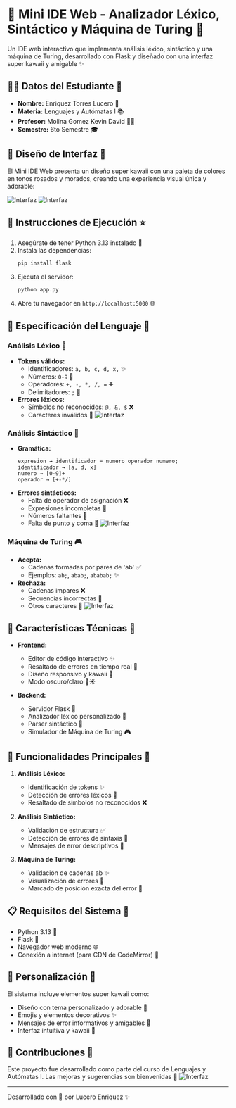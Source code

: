 # 🌸 Mini IDE Web - Analizador Léxico, Sintáctico y Máquina de Turing 🎀

Un IDE web interactivo que implementa análisis léxico, sintáctico y una máquina de Turing, desarrollado con Flask y diseñado con una interfaz super kawaii y amigable ✨

## 👩‍💻 Datos del Estudiante 💖

- **Nombre:** Enriquez Torres Lucero 🌺
- **Materia:** Lenguajes y Autómatas I 📚
- **Profesor:** Molina Gomez Kevin David 👨‍🏫
- **Semestre:** 6to Semestre 🎓

## 🎨 Diseño de Interfaz 🌈

El Mini IDE Web presenta un diseño super kawaii con una paleta de colores en tonos rosados y morados, creando una experiencia visual única y adorable:

![Interfaz](interfaz.jpg)
![Interfaz](interfaz2.jpg)

## 🚀 Instrucciones de Ejecución ⭐

1. Asegúrate de tener Python 3.13 instalado 🐍
2. Instala las dependencias:
   ```bash
   pip install flask
   ```
3. Ejecuta el servidor:
   ```bash
   python app.py
   ```
4. Abre tu navegador en `http://localhost:5000` 🌐

## 📝 Especificación del Lenguaje 💫

### Análisis Léxico 🎯
- **Tokens válidos:**
  - Identificadores: `a, b, c, d, x,` ✨
  - Números: `0-9` 🔢
  - Operadores: `+, -, *, /, =` ➕
  - Delimitadores: `;` 📝
- **Errores léxicos:**
  - Símbolos no reconocidos: `@, &, $` ❌
  - Caracteres inválidos 🚫
![Interfaz](lexico.jpg)

### Análisis Sintáctico 🎨
- **Gramática:**
  ```
  expresion → identificador = numero operador numero;
  identificador → [a, d, x]
  numero → [0-9]+
  operador → [+-*/]
  ```
- **Errores sintácticos:**
  - Falta de operador de asignación ❌
  - Expresiones incompletas 🚫
  - Números faltantes 🔢
  - Falta de punto y coma 📝
![Interfaz](sintactico.jpg)

### Máquina de Turing 🎮
- **Acepta:**
  - Cadenas formadas por pares de 'ab' ✅
  - Ejemplos: `ab;`, `abab;`, `ababab;` ✨
- **Rechaza:**
  - Cadenas impares ❌
  - Secuencias incorrectas 🚫
  - Otros caracteres 💫
![Interfaz](turing.jpg)

## 🔧 Características Técnicas 💝

- **Frontend:**
  - Editor de código interactivo ✨
  - Resaltado de errores en tiempo real 🎯
  - Diseño responsivo y kawaii 🌈
  - Modo oscuro/claro 🌙☀️

- **Backend:**
  - Servidor Flask 🐍
  - Analizador léxico personalizado 🎨
  - Parser sintáctico 📝
  - Simulador de Máquina de Turing 🎮

## 🎯 Funcionalidades Principales 🌟

1. **Análisis Léxico:**
   - Identificación de tokens ✨
   - Detección de errores léxicos 🚫
   - Resaltado de símbolos no reconocidos ❌

2. **Análisis Sintáctico:**
   - Validación de estructura ✅
   - Detección de errores de sintaxis 🚫
   - Mensajes de error descriptivos 💭

3. **Máquina de Turing:**
   - Validación de cadenas ab ✨
   - Visualización de errores 🎯
   - Marcado de posición exacta del error 📍

## 📋 Requisitos del Sistema 🎀

- Python 3.13 🐍
- Flask 🌸
- Navegador web moderno 🌐
- Conexión a internet (para CDN de CodeMirror) 💫

## 🌈 Personalización 💖

El sistema incluye elementos super kawaii como:
- Diseño con tema personalizado y adorable 🎨
- Emojis y elementos decorativos ✨
- Mensajes de error informativos y amigables 💭
- Interfaz intuitiva y kawaii 🌸

## 🤝 Contribuciones 🌟

Este proyecto fue desarrollado como parte del curso de Lenguajes y Autómatas I. Las mejoras y sugerencias son bienvenidas 💝
![Interfaz](conejito.jpg)

---
Desarrollado con 💖 por Lucero Enriquez ✨
